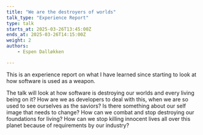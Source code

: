 ```yaml
---
title: "We are the destroyers of worlds"
talk_type: "Experience Report"
type: talk
starts_at: 2025-03-26T13:45:00Z
ends_at: 2025-03-26T14:15:00Z
weight: 2
authors:
    - Espen Dalløkken

---
```

This is an experience report on what I have learned since starting to look at how software is used as a weapon.

The talk will look at how software is destroying our worlds and every living being on it? 
How are we as developers to deal with this, when we are so used to see ourselves as the saviors? 
Is there something about our self image that needs to change?
How can we combat and stop destroying our foundations for living? How can we stop killing innocent lives all over this planet because of requirements by our industry?
